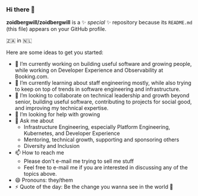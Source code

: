 ### Hi there 🌈

**zoidbergwill/zoidbergwill** is a ✨ _special_ ✨ repository because its `README.md` (this file) appears on your GitHub profile.

🇿🇦 in 🇳🇱

Here are some ideas to get you started:

- 🔭 I’m currently working on building useful software and growing people, while working on Developer Experience and Observability at Booking.com.
- 🌱 I’m currently learning about staff engineering mostly, while also trying to keep on top of trends in software engineering and infrastructure.
- 👯 I’m looking to collaborate on technical leadership and growth beyond senior, building useful software, contributing to projects for social good, and improving my technical expertise.
- 🤔 I’m looking for help with growing
- 💬 Ask me about
  - Infrastructure Engineering, especially Platform Engineering, Kubernetes, and Developer Experience
  - Mentoring, technical growth, supporting and sponsoring others
  - Diversity and Inclusion
- 📫 How to reach me
  - Please don't e-mail me trying to sell me stuff
  - Feel free to e-mail me if you are interested in discussing any of the topics above.
- 😄 Pronouns: they/them
- ⚡ Quote of the day: Be the change you wanna see in the world 🚀

